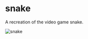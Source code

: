 # snake

A recreation of the video game snake.

![snake](https://github.com/Varulli/snake/assets/120419874/e76154d1-59cb-405a-bd68-e5b338f284b9)
